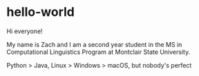 # hello-world

Hi everyone!

My name is Zach and I am a second year student in the MS in Computational Linguistics Program at Montclair State University.

Python > Java, Linux > Windows > macOS, but nobody's perfect
